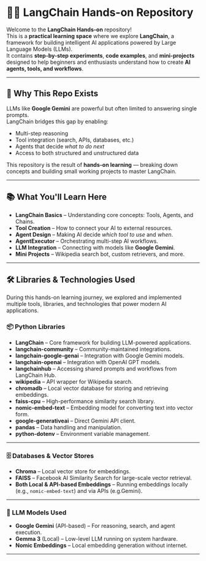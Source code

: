 # 🦜🔗 LangChain Hands-on Repository

Welcome to the **LangChain Hands-on** repository!  
This is a **practical learning space** where we explore **LangChain**, a framework for building intelligent AI applications powered by Large Language Models (LLMs).  
It contains **step-by-step experiments**, **code examples**, and **mini-projects** designed to help beginners and enthusiasts understand how to create **AI agents, tools, and workflows**.

---

## 📌 Why This Repo Exists

LLMs like  **Google Gemini** are powerful but often limited to answering single prompts.  
LangChain bridges this gap by enabling:
- Multi-step reasoning
- Tool integration (search, APIs, databases, etc.)
- Agents that decide *what to do next*
- Access to both structured and unstructured data

This repository is the result of **hands-on learning** — breaking down concepts and building small working projects to master LangChain.

---

## 📚 What You'll Learn Here
- **LangChain Basics** – Understanding core concepts: Tools, Agents, and Chains.
- **Tool Creation** – How to connect your AI to external resources.
- **Agent Design** – Making AI decide *which tool to use* and *when*.
- **AgentExecutor** – Orchestrating multi-step AI workflows.
- **LLM Integration** – Connecting with models like **Google Gemini**.
- **Mini Projects** – Wikipedia search bot, custom retrievers, and more.
---

## 🛠 Libraries & Technologies Used

During this hands-on learning journey, we explored and implemented multiple tools, libraries, and technologies that power modern AI applications.

### 📦 Python Libraries
- **LangChain** – Core framework for building LLM-powered applications.
- **langchain-community** – Community-maintained integrations.
- **langchain-google-genai** – Integration with Google Gemini models.
- **langchain-openai** – Integration with OpenAI GPT models.
- **langchainhub** – Accessing shared prompts and workflows from LangChain Hub.
- **wikipedia** – API wrapper for Wikipedia search.
- **chromadb** – Local vector database for storing and retrieving embeddings.
- **faiss-cpu** – High-performance similarity search library.
- **nomic-embed-text** – Embedding model for converting text into vector form.
- **google-generativeai** – Direct Gemini API client.
- **pandas** – Data handling and manipulation.
- **python-dotenv** – Environment variable management.

---

### 🗄 Databases & Vector Stores
- **Chroma** – Local vector store for embeddings.
- **FAISS** – Facebook AI Similarity Search for large-scale vector retrieval.
- **Both Local & API-based Embeddings** – Running embeddings locally (e.g., `nomic-embed-text`) and via APIs (e.g.Gemini).
---

### 🤖 LLM Models Used
- **Google Gemini** (API-based) – For reasoning, search, and agent execution.
- **Gemma 3** (Local) – Low-level LLM running on system hardware.
- **Nomic Embeddings** – Local embedding generation without internet.


---

